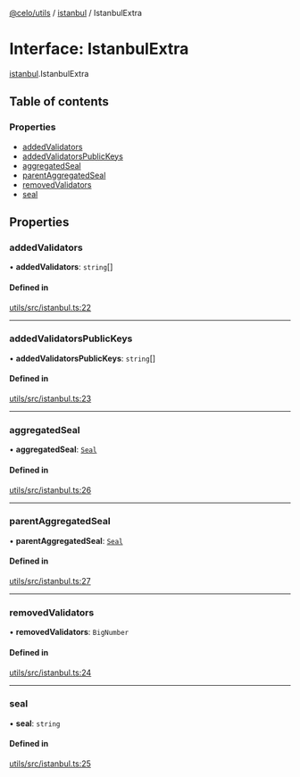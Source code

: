 [@celo/utils](../README.md) / [istanbul](../modules/istanbul.md) / IstanbulExtra

# Interface: IstanbulExtra

[istanbul](../modules/istanbul.md).IstanbulExtra

## Table of contents

### Properties

- [addedValidators](istanbul.IstanbulExtra.md#addedvalidators)
- [addedValidatorsPublicKeys](istanbul.IstanbulExtra.md#addedvalidatorspublickeys)
- [aggregatedSeal](istanbul.IstanbulExtra.md#aggregatedseal)
- [parentAggregatedSeal](istanbul.IstanbulExtra.md#parentaggregatedseal)
- [removedValidators](istanbul.IstanbulExtra.md#removedvalidators)
- [seal](istanbul.IstanbulExtra.md#seal)

## Properties

### addedValidators

• **addedValidators**: `string`[]

#### Defined in

[utils/src/istanbul.ts:22](https://github.com/celo-org/developer-tooling/blob/master/packages/sdk/utils/src/istanbul.ts#L22)

___

### addedValidatorsPublicKeys

• **addedValidatorsPublicKeys**: `string`[]

#### Defined in

[utils/src/istanbul.ts:23](https://github.com/celo-org/developer-tooling/blob/master/packages/sdk/utils/src/istanbul.ts#L23)

___

### aggregatedSeal

• **aggregatedSeal**: [`Seal`](istanbul.Seal.md)

#### Defined in

[utils/src/istanbul.ts:26](https://github.com/celo-org/developer-tooling/blob/master/packages/sdk/utils/src/istanbul.ts#L26)

___

### parentAggregatedSeal

• **parentAggregatedSeal**: [`Seal`](istanbul.Seal.md)

#### Defined in

[utils/src/istanbul.ts:27](https://github.com/celo-org/developer-tooling/blob/master/packages/sdk/utils/src/istanbul.ts#L27)

___

### removedValidators

• **removedValidators**: `BigNumber`

#### Defined in

[utils/src/istanbul.ts:24](https://github.com/celo-org/developer-tooling/blob/master/packages/sdk/utils/src/istanbul.ts#L24)

___

### seal

• **seal**: `string`

#### Defined in

[utils/src/istanbul.ts:25](https://github.com/celo-org/developer-tooling/blob/master/packages/sdk/utils/src/istanbul.ts#L25)
